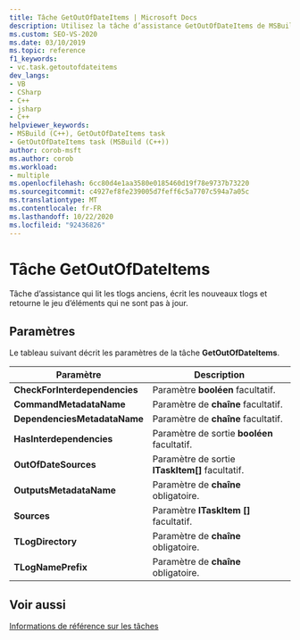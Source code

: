 ```yaml
---
title: Tâche GetOutOfDateItems | Microsoft Docs
description: Utilisez la tâche d’assistance GetOutOfDateItems de MSBuild pour lire et écrire des journaux des transactions (TLOGs) et retourner des jeux d’éléments qui ne sont pas à jour.
ms.custom: SEO-VS-2020
ms.date: 03/10/2019
ms.topic: reference
f1_keywords:
- vc.task.getoutofdateitems
dev_langs:
- VB
- CSharp
- C++
- jsharp
- C++
helpviewer_keywords:
- MSBuild (C++), GetOutOfDateItems task
- GetOutOfDateItems task (MSBuild (C++))
author: corob-msft
ms.author: corob
ms.workload:
- multiple
ms.openlocfilehash: 6cc80d4e1aa3580e0185460d19f78e9737b73220
ms.sourcegitcommit: c4927ef8fe239005d7feff6c5a7707c594a7a05c
ms.translationtype: MT
ms.contentlocale: fr-FR
ms.lasthandoff: 10/22/2020
ms.locfileid: "92436826"
---
```

# <a name="getoutofdateitems-task"></a>Tâche GetOutOfDateItems

Tâche d’assistance qui lit les tlogs anciens, écrit les nouveaux tlogs et retourne le jeu d’éléments qui ne sont pas à jour.

## <a name="parameters"></a>Paramètres

Le tableau suivant décrit les paramètres de la tâche **GetOutOfDateItems**.

|Paramètre|Description|
|---------------|-----------------|
|**CheckForInterdependencies**|Paramètre **booléen** facultatif.|
|**CommandMetadataName**|Paramètre de **chaîne** facultatif.|
|**DependenciesMetadataName**|Paramètre de **chaîne** facultatif.|
|**HasInterdependencies**|Paramètre de sortie **booléen** facultatif.|
|**OutOfDateSources**|Paramètre de sortie **ITaskItem[]** facultatif.|
|**OutputsMetadataName**|Paramètre de **chaîne** obligatoire.|
|**Sources**|Paramètre **ITaskItem []** facultatif.|
|**TLogDirectory**|Paramètre de **chaîne** obligatoire.|
|**TLogNamePrefix**|Paramètre de **chaîne** obligatoire.|

## <a name="see-also"></a>Voir aussi

[Informations de référence sur les tâches](../msbuild/msbuild-task-reference.md)